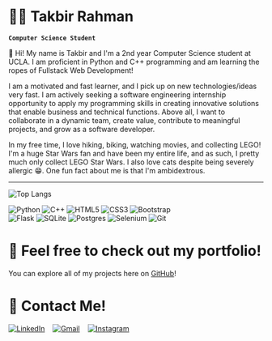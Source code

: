 # 🚴‍♂️ Takbir Rahman

**`Computer Science Student`**

👋 Hi! My name is Takbir and I'm a 2nd year Computer Science student at UCLA. I am proficient in Python and C++ programming and am learning the ropes of Fullstack Web Development!

I am a motivated and fast learner, and I pick up on new technologies/ideas very fast. I am actively seeking a software engineering internship opportunity to apply my programming skills in creating innovative solutions that enable business and technical functions. Above all, I want to collaborate in a dynamic team, create value, contribute to meaningful projects, and grow as a software developer.

In my free time, I love hiking, biking, watching movies, and collecting LEGO! I'm a huge Star Wars fan and have been my entire life, and as such, I pretty much only collect LEGO Star Wars. I also love cats despite being severely allergic 😁. One fun fact about me is that I'm ambidextrous.

<hr>

![Top Langs](https://github-readme-stats.vercel.app/api/top-langs/?username=txkbir&layout=compact&langs_count=10&card_width=475)

![Python](https://img.shields.io/badge/python-3670A0?style=for-the-badge&logo=python&logoColor=ffdd54)
![C++](https://img.shields.io/badge/c++-%2300599C.svg?style=for-the-badge&logo=c%2B%2B&logoColor=white)
![HTML5](https://img.shields.io/badge/html5-%23E34F26.svg?style=for-the-badge&logo=html5&logoColor=white)
![CSS3](https://img.shields.io/badge/css3-%231572B6.svg?style=for-the-badge&logo=css3&logoColor=white)
![Bootstrap](https://img.shields.io/badge/bootstrap-%238511FA.svg?style=for-the-badge&logo=bootstrap&logoColor=white)
<br>
![Flask](https://img.shields.io/badge/flask-%23000.svg?style=for-the-badge&logo=flask&logoColor=white)
![SQLite](https://img.shields.io/badge/sqlite-%2307405e.svg?style=for-the-badge&logo=sqlite&logoColor=white)
![Postgres](https://img.shields.io/badge/postgres-%23316192.svg?style=for-the-badge&logo=postgresql&logoColor=white)
![Selenium](https://img.shields.io/badge/-selenium-%43B02A?style=for-the-badge&logo=selenium&logoColor=white)
![Git](https://img.shields.io/badge/git-%23F05033.svg?style=for-the-badge&logo=git&logoColor=white)

# 💼 Feel free to check out my portfolio!
You can explore all of my projects here on [GitHub](https://github.com/txkbir)!


# 📲 Contact Me!
[![LinkedIn](https://img.shields.io/badge/linkedin-%230077B5.svg?style=for-the-badge&logo=linkedin&logoColor=white)](https://www.linkedin.com/in/takbirla/)
&nbsp;&nbsp;
[![Gmail](https://img.shields.io/badge/Gmail-D14836?style=for-the-badge&logo=gmail&logoColor=white)](mailto:takbirr04@gmail.com)
&nbsp;&nbsp;
[![Instagram](https://img.shields.io/badge/Instagram-%23E4405F.svg?style=for-the-badge&logo=Instagram&logoColor=white)](https://www.instagram.com/txkbir)

